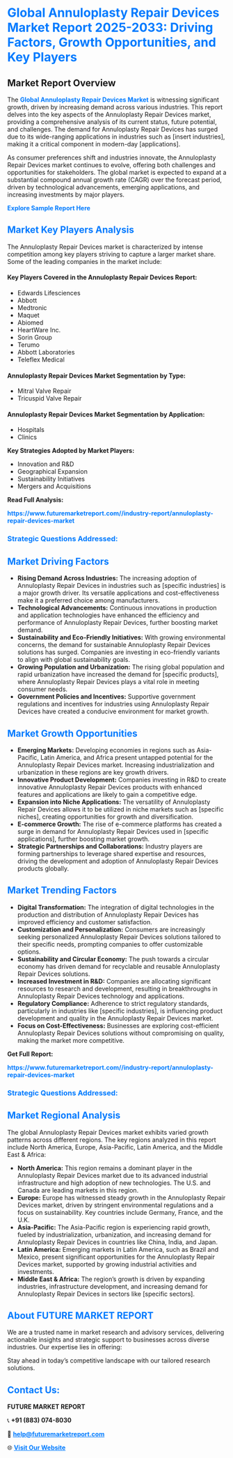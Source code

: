 <h1 style="color: #007BFF;">Global Annuloplasty Repair Devices Market Report 2025-2033: Driving Factors, Growth Opportunities, and Key Players</h1>

<section id="overview">
<h2>Market Report Overview</h2>
<p>The <a href="https://www.futuremarketreport.com//industry-report/annuloplasty-repair-devices-market" style="color: #007BFF; text-decoration: none;"><strong>Global Annuloplasty Repair Devices Market</strong></a> is witnessing significant growth, driven by increasing demand across various industries. This report delves into the key aspects of the Annuloplasty Repair Devices market, providing a comprehensive analysis of its current status, future potential, and challenges. The demand for Annuloplasty Repair Devices has surged due to its wide-ranging applications in industries such as [insert industries], making it a critical component in modern-day [applications].</p>
<p>As consumer preferences shift and industries innovate, the Annuloplasty Repair Devices market continues to evolve, offering both challenges and opportunities for stakeholders. The global market is expected to expand at a substantial compound annual growth rate (CAGR) over the forecast period, driven by technological advancements, emerging applications, and increasing investments by major players.</p>
</section>

<section id="overview">
<p><a href="https://www.futuremarketreport.com//request-sample/reportId=55802" style="color: #007BFF; text-decoration: none;"><strong>Explore Sample Report Here</strong></a></p>
</section>

<section id="key-players">
<h2 style="color: #007BFF;">Market Key Players Analysis</h2>
<p>The Annuloplasty Repair Devices market is characterized by intense competition among key players striving to capture a larger market share. Some of the leading companies in the market include:</p>
<h4>Key Players Covered in the Annuloplasty Repair Devices Report:</h4>
<ul><li>Edwards Lifesciences</li><li>Abbott</li><li>Medtronic</li><li>Maquet</li><li>Abiomed</li><li>HeartWare Inc.</li><li>Sorin Group</li><li>Terumo</li><li>Abbott Laboratories</li><li>Teleflex Medical</li></ul>
<h4>Annuloplasty Repair Devices Market Segmentation by Type:</h4>
<ul><li>Mitral Valve Repair</li><li>Tricuspid Valve Repair</li></ul>

<h4>Annuloplasty Repair Devices Market Segmentation by Application:</h4>
<ul><li>Hospitals</li><li>Clinics</li></ul>
<p><strong>Key Strategies Adopted by Market Players:</strong></p>
<ul>
<li>Innovation and R&D</li>
<li>Geographical Expansion</li>
<li>Sustainability Initiatives</li>
<li>Mergers and Acquisitions</li>
</ul>
</section>

<section>
<p><strong>Read Full Analysis: </strong></p><a href="https://www.futuremarketreport.com//industry-report/annuloplasty-repair-devices-market" style="color: #007BFF; text-decoration: none;"><strong>https://www.futuremarketreport.com//industry-report/annuloplasty-repair-devices-market</strong></a>
<h3 style="color: #007BFF;">Strategic Questions Addressed:</h3>
</section>

<section id="driving-factors">
<h2 style="color: #007BFF;">Market Driving Factors</h2>
<ul>
<li><strong>Rising Demand Across Industries:</strong> The increasing adoption of Annuloplasty Repair Devices in industries such as [specific industries] is a major growth driver. Its versatile applications and cost-effectiveness make it a preferred choice among manufacturers.</li>
<li><strong>Technological Advancements:</strong> Continuous innovations in production and application technologies have enhanced the efficiency and performance of Annuloplasty Repair Devices, further boosting market demand.</li>
<li><strong>Sustainability and Eco-Friendly Initiatives:</strong> With growing environmental concerns, the demand for sustainable Annuloplasty Repair Devices solutions has surged. Companies are investing in eco-friendly variants to align with global sustainability goals.</li>
<li><strong>Growing Population and Urbanization:</strong> The rising global population and rapid urbanization have increased the demand for [specific products], where Annuloplasty Repair Devices plays a vital role in meeting consumer needs.</li>
<li><strong>Government Policies and Incentives:</strong> Supportive government regulations and incentives for industries using Annuloplasty Repair Devices have created a conducive environment for market growth.</li>
</ul>
</section>

<section id="growth-opportunities">
<h2 style="color: #007BFF;">Market Growth Opportunities</h2>
<ul>
<li><strong>Emerging Markets:</strong> Developing economies in regions such as Asia-Pacific, Latin America, and Africa present untapped potential for the Annuloplasty Repair Devices market. Increasing industrialization and urbanization in these regions are key growth drivers.</li>
<li><strong>Innovative Product Development:</strong> Companies investing in R&D to create innovative Annuloplasty Repair Devices products with enhanced features and applications are likely to gain a competitive edge.</li>
<li><strong>Expansion into Niche Applications:</strong> The versatility of Annuloplasty Repair Devices allows it to be utilized in niche markets such as [specific niches], creating opportunities for growth and diversification.</li>
<li><strong>E-commerce Growth:</strong> The rise of e-commerce platforms has created a surge in demand for Annuloplasty Repair Devices used in [specific applications], further boosting market growth.</li>
<li><strong>Strategic Partnerships and Collaborations:</strong> Industry players are forming partnerships to leverage shared expertise and resources, driving the development and adoption of Annuloplasty Repair Devices products globally.</li>
</ul>
</section>

<section id="trending-factors">
<h2 style="color: #007BFF;">Market Trending Factors</h2>
<ul>
<li><strong>Digital Transformation:</strong> The integration of digital technologies in the production and distribution of Annuloplasty Repair Devices has improved efficiency and customer satisfaction.</li>
<li><strong>Customization and Personalization:</strong> Consumers are increasingly seeking personalized Annuloplasty Repair Devices solutions tailored to their specific needs, prompting companies to offer customizable options.</li>
<li><strong>Sustainability and Circular Economy:</strong> The push towards a circular economy has driven demand for recyclable and reusable Annuloplasty Repair Devices solutions.</li>
<li><strong>Increased Investment in R&D:</strong> Companies are allocating significant resources to research and development, resulting in breakthroughs in Annuloplasty Repair Devices technology and applications.</li>
<li><strong>Regulatory Compliance:</strong> Adherence to strict regulatory standards, particularly in industries like [specific industries], is influencing product development and quality in the Annuloplasty Repair Devices market.</li>
<li><strong>Focus on Cost-Effectiveness:</strong> Businesses are exploring cost-efficient Annuloplasty Repair Devices solutions without compromising on quality, making the market more competitive.</li>
</ul>
</section>

<section>
<p><strong>Get Full Report: </strong></p><a href="https://www.futuremarketreport.com//industry-report/annuloplasty-repair-devices-market" style="color: #007BFF; text-decoration: none;"><strong>https://www.futuremarketreport.com//industry-report/annuloplasty-repair-devices-market</strong></a>
<h3 style="color: #007BFF;">Strategic Questions Addressed:</h3>
</section>


<section id="regional-analysis">
<h2 style="color: #007BFF;">Market Regional Analysis</h2>
<p>The global Annuloplasty Repair Devices market exhibits varied growth patterns across different regions. The key regions analyzed in this report include North America, Europe, Asia-Pacific, Latin America, and the Middle East & Africa:</p>
<ul>
<li><strong>North America:</strong> This region remains a dominant player in the Annuloplasty Repair Devices market due to its advanced industrial infrastructure and high adoption of new technologies. The U.S. and Canada are leading markets in this region.</li>
<li><strong>Europe:</strong> Europe has witnessed steady growth in the Annuloplasty Repair Devices market, driven by stringent environmental regulations and a focus on sustainability. Key countries include Germany, France, and the U.K.</li>
<li><strong>Asia-Pacific:</strong> The Asia-Pacific region is experiencing rapid growth, fueled by industrialization, urbanization, and increasing demand for Annuloplasty Repair Devices in countries like China, India, and Japan.</li>
<li><strong>Latin America:</strong> Emerging markets in Latin America, such as Brazil and Mexico, present significant opportunities for the Annuloplasty Repair Devices market, supported by growing industrial activities and investments.</li>
<li><strong>Middle East & Africa:</strong> The region’s growth is driven by expanding industries, infrastructure development, and increasing demand for Annuloplasty Repair Devices in sectors like [specific sectors].</li>
</ul>
</section>

<footer>
<h2 style="color: #007BFF;">About FUTURE MARKET REPORT</h2>
<p>We are a trusted name in market research and advisory services, delivering actionable insights and strategic support to businesses across diverse industries. Our expertise lies in offering:</p>

<p>Stay ahead in today’s competitive landscape with our tailored research solutions.</p>

<h2 style="color: #007BFF;">Contact Us:</h2>
<p><strong>FUTURE MARKET REPORT</strong></p>
<p>📞 <strong>+91 (883) 074-8030</strong></p>
<p>📧 <strong><a href="mailto:help@futuremarketreport.com" style="color: #007BFF;">help@futuremarketreport.com</a></strong></p>
<p>🌐 <strong><a href="https://www.futuremarketreport.com/" style="color: #007BFF;">Visit Our Website</a></strong></p>
</footer>